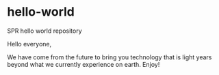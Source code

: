# hello-world
SPR hello world repository

Hello everyone,

We have come from the future to bring you technology that is light years beyond what we currently experience on earth.
Enjoy!
